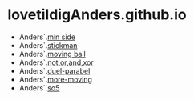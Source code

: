 # lovetildigAnders.github.io
- Anders`.[min side](kageside/)
- Anders`.[stickman](sitckman/)
- Anders`.[moving ball](move/)
- Anders`.[not,or,and,xor](not.or.and,xor/)
- Anders`.[duel-parabel](duel-parapel/)
- Anders`.[more-moving](more-moving/) 
- Anders`.[so5](so5/)